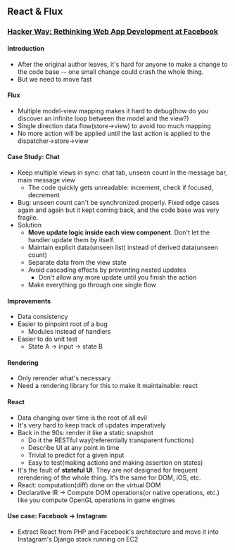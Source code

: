 ## React & Flux

### [Hacker Way: Rethinking Web App Development at Facebook](https://www.youtube.com/watch?v=nYkdrAPrdcw)

#### Introduction

* After the original author leaves, it's hard for anyone to make a change to the code base -- one small change could crash the whole thing.
* But we need to move fast

#### Flux

* Multiple model-view mapping makes it hard to debug(how do you discover an infinite loop between the model and the view?)
* Single direction data flow(store->view) to avoid too much mapping
* No more action will be applied until the last action is applied to the dispatcher->store->view

#### Case Study: Chat

* Keep multiple views in sync: chat tab, unseen count in the message bar, main message view
  * The code quickly gets unreadable: increment, check if focused, decrement
* Bug: unseen count can't be synchronized properly. Fixed edge cases again and again but it kept coming back, and the code base was very fragile.
* Solution
  * **Move update logic inside each view component**. Don't let the handler update them by itself.
  * Maintain explicit data(unseen list) instead of derived data(unseen count)
  * Separate data from the view state
  * Avoid cascading effects by preventing nested updates
    * Don't allow any more update until you finish the action
  * Make everything go through one single flow

#### Improvements

* Data consistency
* Easier to pinpoint root of a bug
  * Modules instead of handlers
* Easier to do unit test
  * State A -> input -> state B

#### Rendering

* Only rerender what's necessary
* Need a rendering library for this to make it maintainable: react

#### React

* Data changing over time is the root of all evil
* It's very hard to keep track of updates imperatively
* Back in the 90s: render it like a static snapshot
  * Do it the RESTful way(referentially transparent functions)
  * Describe UI at any point in time
  * Trivial to predict for a given input
  * Easy to test(making actions and making assertion on states)
* It's the fault of **stateful UI**. They are not designed for frequent rerendering of the whole thing. It's the same for DOM, iOS, etc.
* React: computation(diff) done on the virtual DOM
* Declarative IR -> Compute DOM operations(or native operations, etc.) like you compute OpenGL operations in game engines

#### Use case: Facebook -> Instagram

* Extract React from PHP and Facebook's architecture and move it into Instagram's Django stack running on EC2
